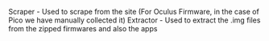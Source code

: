 Scraper - Used to scrape from the site (For Oculus Firmware, in the case of Pico we have manually collected it)
Extractor - Used to extract the .img files from the zipped firmwares and also the apps
